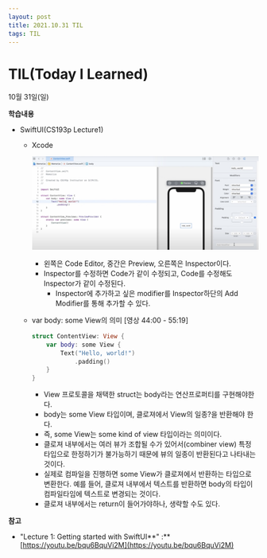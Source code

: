 ```yaml
---
layout: post
title: 2021.10.31 TIL
tags: TIL
---
```

# TIL(Today I Learned)

10월 31일(일)

**학습내용**

- SwiftUI(CS193p Lecture1)
    - Xcode
        
        ![Xcode](/assets/images/20211031xcode.png)
        
        - 왼쪽은 Code Editor, 중간은 Preview, 오른쪽은 Inspector이다.
        - Inspector를 수정하면 Code가 같이 수정되고, Code를 수정해도 Inspector가 같이 수정된다.
            - Inspector에 추가하고 싶은 modifier를 Inspector하단의 Add Modifier를 통해 추가할 수 있다.
    - var body: some View의 의미 [영상 44:00 - 55:19]
        
        ```swift
        struct ContentView: View {
            var body: some View {
                Text("Hello, world!")
                    .padding()
            }
        }
        ```
        
        - View 프로토콜을 채택한 struct는 body라는 연산프로퍼티를 구현해야한다.
        - body는 some View 타입이며, 클로져에서 View의 일종?을 반환해야 한다.
        - 즉, some View는 some kind of view 타입이라는 의미이다.
        - 클로져 내부에서는 여러 뷰가 조합될 수가 있어서(combiner view) 특정 타입으로 한정하기가 불가능하기 때문에 뷰의 일종이 반환된다고 나타내는 것이다.
        - 실제로 컴파일을 진행하면 some View가 클로져에서 반환하는 타입으로 변환한다. 예를 들어, 클로져 내부에서 텍스트를 반환하면 body의 타입이 컴파일타임에 텍스트로 변경되는 것이다.
        - 클로져 내부에서는 return이 들어가야하나, 생략할 수도 있다.

**참고**

- "Lecture 1: Getting started with SwiftUI**" :** [https://youtu.be/bqu6BquVi2M](https://youtu.be/bqu6BquVi2M)
